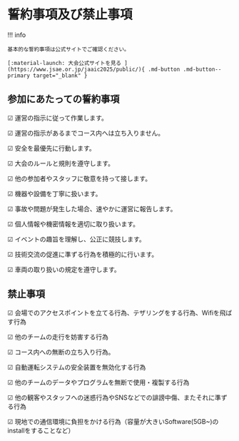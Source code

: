# 誓約事項及び禁止事項

!!! info

    基本的な誓約事項は公式サイトでご確認ください。

    [:material-launch: 大会公式サイトを見る ](https://www.jsae.or.jp/jaaic2025/public/){ .md-button .md-button--primary target="_blank" }

## 参加にあたっての誓約事項

☑ 運営の指示に従って作業します。

☑ 運営の指示があるまでコース内へは立ち入りません。

☑ 安全を最優先に行動します。

☑ 大会のルールと規則を遵守します。

☑ 他の参加者やスタッフに敬意を持って接します。

☑ 機器や設備を丁寧に扱います。

☑ 事故や問題が発生した場合、速やかに運営に報告します。

☑ 個人情報や機密情報を適切に取り扱います。

☑ イベントの趣旨を理解し、公正に競技します。

☑ 技術交流の促進に準ずる行為を積極的に行います。

☑ 車両の取り扱いの規定を遵守します。

## 禁止事項

☑ 会場でのアクセスポイントを立てる行為、テザリングをする行為、Wifiを飛ばす行為

☑ 他のチームの走行を妨害する行為

☑ コース内への無断の立ち入り行為。

☑ 自動運転システムの安全装置を無効化する行為

☑ 他のチームのデータやプログラムを無断で使用・複製する行為

☑ 他の観客やスタッフへの迷惑行為やSNSなどでの誹謗中傷、またそれに準ずる行為

☑ 現地での通信環境に負担をかける行為（容量が大きいSoftware(5GB~)のinstallをすることなど）

